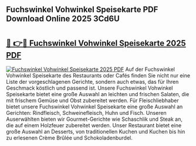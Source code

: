 ## Fuchswinkel Vohwinkel Speisekarte PDF Download Online 2025 3Cd6U

# <h2><a href="http://gcanc6x.nevu.top/?p=Fuchswinkel+Vohwinkel+Speisekarte">🔗 👉🔴 Fuchswinkel Vohwinkel Speisekarte 2025 PDF</a></h2>

[![Fuchswinkel Vohwinkel Speisekarte 2025 PDF](https://i.imgur.com/dBaPXMq.png)](http://gcanc6x.nevu.top/?p=Fuchswinkel+Vohwinkel+Speisekarte)
Auf der Fuchswinkel Vohwinkel Speisekarte des Restaurants oder Cafés finden Sie nicht nur eine Liste der vorgeschlagenen Gerichte, sondern auch etwas, das für Ihren Geschmack köstlich und passend ist. Unsere Fuchswinkel Vohwinkel Speisekarte bietet eine große Auswahl an leichten und frischen Salaten, die mit frischem Gemüse und Obst zubereitet werden. Für Fleischliebhaber bietet unsere Fuchswinkel Vohwinkel Speisekarte eine große Auswahl an Gerichten: Rindfleisch, Schweinefleisch, Huhn und Fisch. Unseren Auserwählten bieten wir Gourmet-Gerichte wie Schaschlik und Steak an, die auf einem Holzfeuer zubereitet werden. Unser Restaurant bietet eine große Auswahl an Desserts, von traditionellen Kuchen und Kuchen bis hin zu erlesenen Crème Brûlée und Schokoladenburdel.
